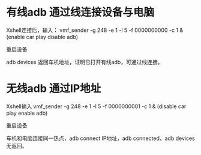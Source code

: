 # 有线adb 通过线连接设备与电脑

Xshell连接后，输入： 
vmf_sender -g 248 -e 1 -l 5 -f 0000000000 -c 1 & (enable car play  disable adb)

重启设备

adb devices 返回车机地址，证明已打开有线adb，可通过线连接。

# 无线adb 通过IP地址

Xshell输入
vmf_sender -g 248 -e 1 -l 5 -f 0000000001 -c 1 & (disable car play  enable adb)

重启设备

车机和电脑连接同一热点，adb connect IP地址，adb connected，adb devices无返回。

